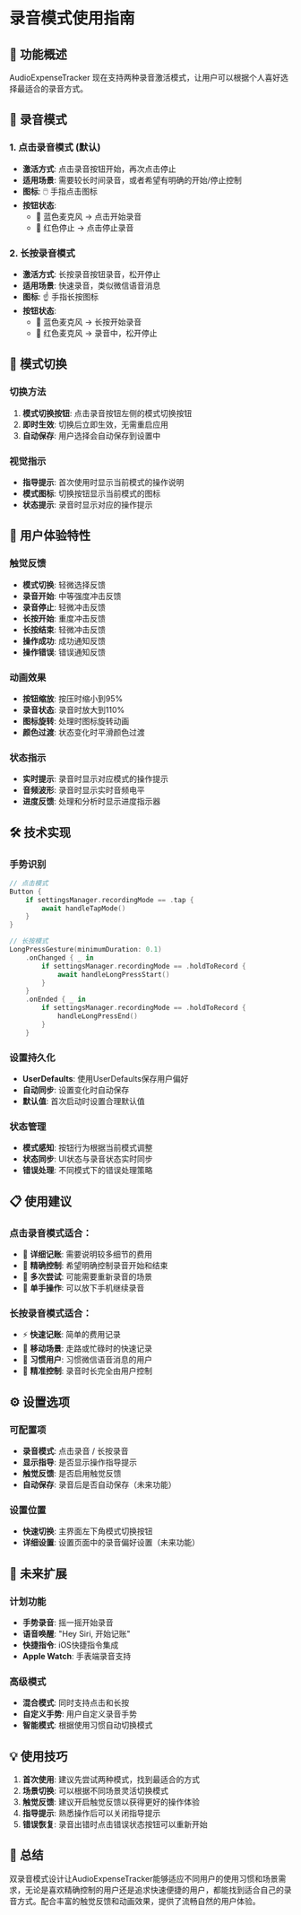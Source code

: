 # 录音模式使用指南

## 🎯 功能概述

AudioExpenseTracker 现在支持两种录音激活模式，让用户可以根据个人喜好选择最适合的录音方式。

## 📱 录音模式

### 1. 点击录音模式 (默认)
- **激活方式**: 点击录音按钮开始，再次点击停止
- **适用场景**: 需要较长时间录音，或者希望有明确的开始/停止控制
- **图标**: 🖱️ 手指点击图标
- **按钮状态**: 
  - 🔵 蓝色麦克风 → 点击开始录音
  - 🔴 红色停止 → 点击停止录音

### 2. 长按录音模式
- **激活方式**: 长按录音按钮录音，松开停止
- **适用场景**: 快速录音，类似微信语音消息
- **图标**: ☝️ 手指长按图标
- **按钮状态**:
  - 🔵 蓝色麦克风 → 长按开始录音
  - 🔴 红色麦克风 → 录音中，松开停止

## 🔄 模式切换

### 切换方法
1. **模式切换按钮**: 点击录音按钮左侧的模式切换按钮
2. **即时生效**: 切换后立即生效，无需重启应用
3. **自动保存**: 用户选择会自动保存到设置中

### 视觉指示
- **指导提示**: 首次使用时显示当前模式的操作说明
- **模式图标**: 切换按钮显示当前模式的图标
- **状态提示**: 录音时显示对应的操作提示

## 🎨 用户体验特性

### 触觉反馈
- **模式切换**: 轻微选择反馈
- **录音开始**: 中等强度冲击反馈
- **录音停止**: 轻微冲击反馈
- **长按开始**: 重度冲击反馈
- **长按结束**: 轻微冲击反馈
- **操作成功**: 成功通知反馈
- **操作错误**: 错误通知反馈

### 动画效果
- **按钮缩放**: 按压时缩小到95%
- **录音状态**: 录音时放大到110%
- **图标旋转**: 处理时图标旋转动画
- **颜色过渡**: 状态变化时平滑颜色过渡

### 状态指示
- **实时提示**: 录音时显示对应模式的操作提示
- **音频波形**: 录音时显示实时音频电平
- **进度反馈**: 处理和分析时显示进度指示器

## 🛠️ 技术实现

### 手势识别
```swift
// 点击模式
Button {
    if settingsManager.recordingMode == .tap {
        await handleTapMode()
    }
}

// 长按模式
LongPressGesture(minimumDuration: 0.1)
    .onChanged { _ in
        if settingsManager.recordingMode == .holdToRecord {
            await handleLongPressStart()
        }
    }
    .onEnded { _ in
        if settingsManager.recordingMode == .holdToRecord {
            handleLongPressEnd()
        }
    }
```

### 设置持久化
- **UserDefaults**: 使用UserDefaults保存用户偏好
- **自动同步**: 设置变化时自动保存
- **默认值**: 首次启动时设置合理默认值

### 状态管理
- **模式感知**: 按钮行为根据当前模式调整
- **状态同步**: UI状态与录音状态实时同步
- **错误处理**: 不同模式下的错误处理策略

## 📋 使用建议

### 点击录音模式适合：
- 📝 **详细记账**: 需要说明较多细节的费用
- 🎯 **精确控制**: 希望明确控制录音开始和结束
- 🔄 **多次尝试**: 可能需要重新录音的场景
- 📱 **单手操作**: 可以放下手机继续录音

### 长按录音模式适合：
- ⚡ **快速记账**: 简单的费用记录
- 🚶 **移动场景**: 走路或忙碌时的快速记录
- 💬 **习惯用户**: 习惯微信语音消息的用户
- 🎯 **精准控制**: 录音时长完全由用户控制

## ⚙️ 设置选项

### 可配置项
- **录音模式**: 点击录音 / 长按录音
- **显示指导**: 是否显示操作指导提示
- **触觉反馈**: 是否启用触觉反馈
- **自动保存**: 录音后是否自动保存（未来功能）

### 设置位置
- **快速切换**: 主界面左下角模式切换按钮
- **详细设置**: 设置页面中的录音偏好设置（未来功能）

## 🔮 未来扩展

### 计划功能
- **手势录音**: 摇一摇开始录音
- **语音唤醒**: "Hey Siri, 开始记账"
- **快捷指令**: iOS快捷指令集成
- **Apple Watch**: 手表端录音支持

### 高级模式
- **混合模式**: 同时支持点击和长按
- **自定义手势**: 用户自定义录音手势
- **智能模式**: 根据使用习惯自动切换模式

## 💡 使用技巧

1. **首次使用**: 建议先尝试两种模式，找到最适合的方式
2. **场景切换**: 可以根据不同场景灵活切换模式
3. **触觉反馈**: 建议开启触觉反馈以获得更好的操作体验
4. **指导提示**: 熟悉操作后可以关闭指导提示
5. **错误恢复**: 录音出错时点击错误状态按钮可以重新开始

## 🎉 总结

双录音模式设计让AudioExpenseTracker能够适应不同用户的使用习惯和场景需求，无论是喜欢精确控制的用户还是追求快速便捷的用户，都能找到适合自己的录音方式。配合丰富的触觉反馈和动画效果，提供了流畅自然的用户体验。 